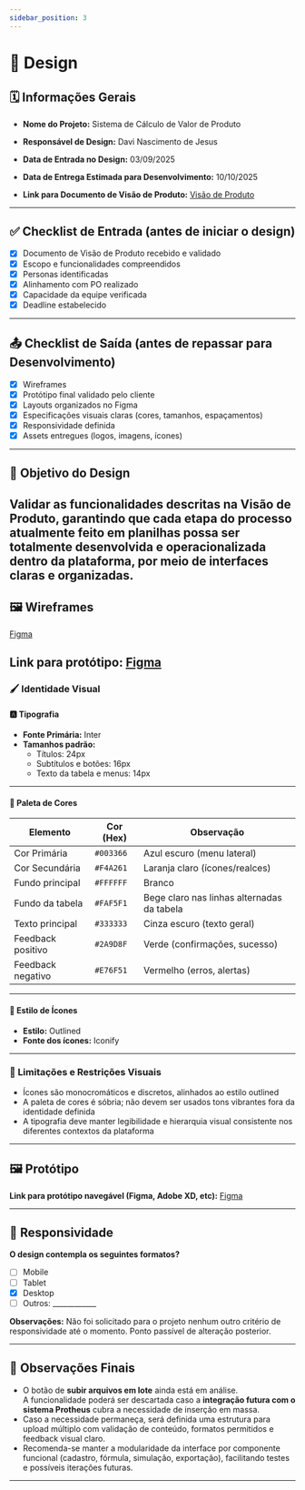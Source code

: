 ```yaml
---
sidebar_position: 3
---
```


# 🎨 Design

## 🗓 Informações Gerais

- **Nome do Projeto:**
Sistema de Cálculo de Valor de Produto

- **Responsável de Design:**
Davi Nascimento de Jesus

- **Data de Entrada no Design:**
03/09/2025

- **Data de Entrega Estimada para Desenvolvimento:**
10/10/2025

- **Link para Documento de Visão de Produto:**
[Visão de Produto](./visao-produto.md)

---

## ✅ Checklist de Entrada (antes de iniciar o design)

- [x] Documento de Visão de Produto recebido e validado
- [x] Escopo e funcionalidades compreendidos
- [x] Personas identificadas
- [x] Alinhamento com PO realizado
- [x] Capacidade da equipe verificada
- [x] Deadline estabelecido

---

## 📤 Checklist de Saída (antes de repassar para Desenvolvimento)

- [x] Wireframes
- [x] Protótipo final validado pelo cliente
- [x] Layouts organizados no Figma
- [x] Especificações visuais claras (cores, tamanhos, espaçamentos)
- [x] Responsividade definida
- [x] Assets entregues (logos, imagens, ícones)

---

## 🎯 Objetivo do Design

Validar as funcionalidades descritas na Visão de Produto, garantindo que cada etapa do processo atualmente feito em planilhas possa ser totalmente desenvolvida e operacionalizada dentro da plataforma, por meio de interfaces claras e organizadas.
---

## 🖼 Wireframes

[Figma](https://www.figma.com/design/sEFyigQSx69tsCe503Q4lI/GR-Water?node-id=0-1&p=f&t=RywGLagU4COYauu6-0)

**Link para protótipo:**
[Figma](https://www.figma.com/design/sEFyigQSx69tsCe503Q4lI/GR-Water?node-id=0-1&p=f&t=RywGLagU4COYauu6-0)
---

### 🖌 Identidade Visual

#### 🅰️ Tipografia

- **Fonte Primária:** Inter  
- **Tamanhos padrão:**
  - Títulos: 24px  
  - Subtítulos e botões: 16px  
  - Texto da tabela e menus: 14px  

---

#### 🎨 Paleta de Cores

| Elemento             | Cor (Hex)     | Observação                                |
|----------------------|---------------|--------------------------------------------|
| Cor Primária         | `#003366`     | Azul escuro (menu lateral)                |
| Cor Secundária       | `#F4A261`     | Laranja claro (ícones/realces)            |
| Fundo principal      | `#FFFFFF`     | Branco                                     |
| Fundo da tabela      | `#FAF5F1`     | Bege claro nas linhas alternadas da tabela |
| Texto principal      | `#333333`     | Cinza escuro (texto geral)                 |
| Feedback positivo    | `#2A9D8F`     | Verde (confirmações, sucesso)              |
| Feedback negativo    | `#E76F51`     | Vermelho (erros, alertas)                  |

---

#### 🧩 Estilo de Ícones

- **Estilo:** Outlined  
- **Fonte dos ícones:** Iconify  

---

### 🧼 Limitações e Restrições Visuais

- Ícones são monocromáticos e discretos, alinhados ao estilo outlined  
- A paleta de cores é sóbria; não devem ser usados tons vibrantes fora da identidade definida  
- A tipografia deve manter legibilidade e hierarquia visual consistente nos diferentes contextos da plataforma  

---

## 🖼 Protótipo

**Link para protótipo navegável (Figma, Adobe XD, etc):**
[Figma](https://www.figma.com/proto/sEFyigQSx69tsCe503Q4lI/GR-Water?node-id=76-147&t=RywGLagU4COYauu6-0&scaling=min-zoom&content-scaling=fixed&page-id=0%3A1)

---

## 📱 Responsividade

**O design contempla os seguintes formatos?**

- [ ] Mobile
- [ ] Tablet
- [x] Desktop
- [ ] Outros: ____________

**Observações:**
Não foi solicitado para o projeto nenhum outro critério de responsividade até o momento. Ponto passível de alteração posterior.

---

## 📌 Observações Finais

- O botão de **subir arquivos em lote** ainda está em análise.  
  A funcionalidade poderá ser descartada caso a **integração futura com o sistema Protheus** cubra a necessidade de inserção em massa.  
- Caso a necessidade permaneça, será definida uma estrutura para upload múltiplo com validação de conteúdo, formatos permitidos e feedback visual claro.  
- Recomenda-se manter a modularidade da interface por componente funcional (cadastro, fórmula, simulação, exportação), facilitando testes e possíveis iterações futuras.  

---

